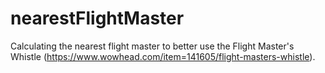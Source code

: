 # nearestFlightMaster

Calculating the nearest flight master to better use the Flight Master's Whistle
(https://www.wowhead.com/item=141605/flight-masters-whistle).
